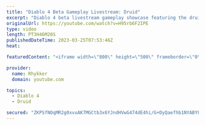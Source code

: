 ```yaml
---
title: "Diablo 4 Beta Gameplay Livestream: Druid"
excerpt: "Diablo 4 beta livestream gameplay showcase featuring the druid. End-game not included in beta. Diablo 4 release date is June 6."
originalUrl: https://youtube.com/watch?v=H95rb6F2IPE
type: video
length: PT3H46M20S
publishedDateTime: 2023-03-25T07:53:46Z
heat: 

featuredContent: "<iframe width=\"800\" height=\"500\" frameborder=\"0\" src=\"https://www.youtube.com/embed/H95rb6F2IPE\" allow=\"accelerometer; autoplay; encrypted-media; gyroscope; picture-in-picture\" allowfullscreen></iframe>"

provider:
  name: Rhykker
  domain: youtube.com

topics:
  - Diablo 4
  - Druid

secured: "ZKPSfNOqMR2g0xvuAK7MGCtb3x6YJndHVwG474dE4hi/G+DyQaefhb1NYABYFpcjyw9gr2K4YhajVXstXAm0VLO58D2JF/USq3QEARvkXBsX2dLaTza5yMtR4lxXsVaBM8wj1iwh/ab8aUIr8jqeMBc+mWbqif5eNNqyFyYEqJYhIUhaetKU37tIxGttKY77YenU3gUm/23TaD92sF5QEogkotwjfhVO+/agWOCxQ//5PfsfZuA/ZCh0AGaCSmsmcN1kVoI+TSsmhWPDwyvUnaXLI4jrclUdrVjtnhLqox2mN5ZuEDjzen7AURfHjQnQYtW5/nCwkFS0SpBCeKbBouJ3F8ymUIydW9VPwCbgmHxyegq4zuP6UHUtzK+9Mjaxqq1Lx53F1jnPQXIgjimweeTvk8lqm5PpdPOW1T+Ajmh065mH3BRyHY7ETq7YseVE;05JW1E5R3JhtQ7mNSoJzhA=="
---
```


